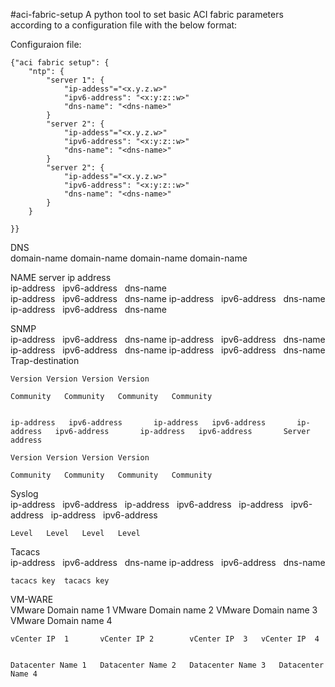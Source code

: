 #aci-fabric-setup
A python tool to set basic ACI fabric parameters according to a configuration file with the below format:	 											Configuraion file:

	{"aci fabric setup": {
		"ntp": {
    		"server 1": { 
      			"ip-addess"="<x.y.z.w>"
      			"ipv6-address": "<x:y:z::w>"
      			"dns-name": "<dns-name>"
    		}
    		"server 2": { 
      			"ip-addess"="<x.y.z.w>"
      			"ipv6-address": "<x:y:z::w>"
      			"dns-name": "<dns-name>"
    		}
    		"server 2": { 
      			"ip-addess"="<x.y.z.w>"
      			"ipv6-address": "<x:y:z::w>"
      			"dns-name": "<dns-name>"
    		}
    	}
    	
    }}	
																								DNS													domain-name	domain-name	domain-name	domain-name																																NAME server ip address													ip-address   ipv6-address   dns-name	
	ip-address   ipv6-address   dns-name
		ip-address   ipv6-address   dns-name	
	ip-address   ipv6-address   dns-name								 												 												SNMP									 			 	ip-address   ipv6-address   dns-name	ip-address   ipv6-address   dns-name	ip-address   ipv6-address   dns-name	ip-address   ipv6-address   dns-name	Trap-destination																			 	Version	Version	Version	Version								 												 	Community	Community	Community	Community								 												 												 	ip-address   ipv6-address   	ip-address   ipv6-address   	ip-address   ipv6-address   	ip-address   ipv6-address   	Server address							 												 	Version	Version	Version	Version																					Community	Community	Community	Community																																Syslog													ip-address   ipv6-address   	ip-address   ipv6-address   	ip-address   ipv6-address   	ip-address   ipv6-address   																					Level	Level	Level	Level																																Tacacs													ip-address   ipv6-address   dns-name	ip-address   ipv6-address   dns-name																							tacacs key	tacacs key																																		VM-WARE													VMware Domain name 1	VMware Domain name 2	VMware Domain name 3	VMware Domain name 4																					vCenter IP  1   	vCenter IP 2      	vCenter IP  3 	vCenter IP  4   																					Datacenter Name 1	Datacenter Name 2	Datacenter Name 3	Datacenter Name 4																				